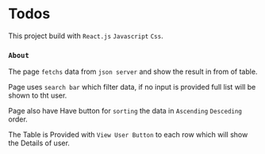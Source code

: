 # Todos

This project build with `React.js` `Javascript` `Css`.

### `About`

The page `fetchs` data from `json server` and show the result in from of table.

Page uses `search bar` which filter data, if no input is provided full list will be shown to tht user.

Page also have Have button for `sorting` the data in `Ascending` `Desceding` order.

The Table is Provided with `View User Button` to each row which will show the Details of user.
